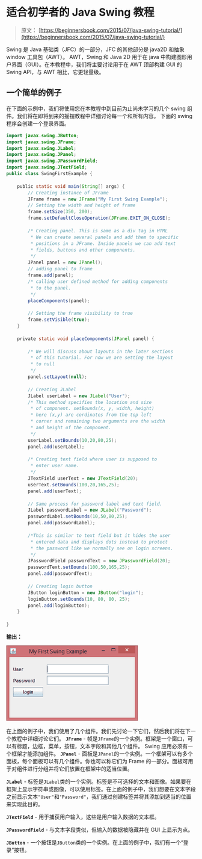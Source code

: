 # 适合初学者的 Java Swing 教程

> 原文： [https://beginnersbook.com/2015/07/java-swing-tutorial/](https://beginnersbook.com/2015/07/java-swing-tutorial/)

Swing 是 Java 基础类（JFC）的一部分，JFC 的其他部分是 java2D 和抽象 window 工具包（AWT）。 AWT，Swing 和 Java 2D 用于在 java 中构建图形用户界面（GUI）。在本教程中，我们将主要讨论用于在 AWT 顶部构建 GUI 的 Swing API，与 AWT 相比，它更轻量级。

## 一个简单的例子

在下面的示例中，我们将使用您在本教程中到目前为止尚未学习的几个 swing 组件。我们将在即将到来的摇摆教程中详细讨论每一个和所有内容。
下面的 swing 程序会创建一个登录界面。

```java
import javax.swing.JButton;
import javax.swing.JFrame;
import javax.swing.JLabel;
import javax.swing.JPanel;
import javax.swing.JPasswordField;
import javax.swing.JTextField; 
public class SwingFirstExample {

    public static void main(String[] args) {    
        // Creating instance of JFrame
        JFrame frame = new JFrame("My First Swing Example");
        // Setting the width and height of frame
        frame.setSize(350, 200);
        frame.setDefaultCloseOperation(JFrame.EXIT_ON_CLOSE);

        /* Creating panel. This is same as a div tag in HTML
         * We can create several panels and add them to specific 
         * positions in a JFrame. Inside panels we can add text 
         * fields, buttons and other components.
         */
        JPanel panel = new JPanel();    
        // adding panel to frame
        frame.add(panel);
        /* calling user defined method for adding components
         * to the panel.
         */
        placeComponents(panel);

        // Setting the frame visibility to true
        frame.setVisible(true);
    }

    private static void placeComponents(JPanel panel) {

        /* We will discuss about layouts in the later sections
         * of this tutorial. For now we are setting the layout 
         * to null
         */
        panel.setLayout(null);

        // Creating JLabel
        JLabel userLabel = new JLabel("User");
        /* This method specifies the location and size
         * of component. setBounds(x, y, width, height)
         * here (x,y) are cordinates from the top left 
         * corner and remaining two arguments are the width
         * and height of the component.
         */
        userLabel.setBounds(10,20,80,25);
        panel.add(userLabel);

        /* Creating text field where user is supposed to
         * enter user name.
         */
        JTextField userText = new JTextField(20);
        userText.setBounds(100,20,165,25);
        panel.add(userText);

        // Same process for password label and text field.
        JLabel passwordLabel = new JLabel("Password");
        passwordLabel.setBounds(10,50,80,25);
        panel.add(passwordLabel);

        /*This is similar to text field but it hides the user
         * entered data and displays dots instead to protect
         * the password like we normally see on login screens.
         */
        JPasswordField passwordText = new JPasswordField(20);
        passwordText.setBounds(100,50,165,25);
        panel.add(passwordText);

        // Creating login button
        JButton loginButton = new JButton("login");
        loginButton.setBounds(10, 80, 80, 25);
        panel.add(loginButton);
    }

}

```

**输出：**


![Swing Login Screen Example](img/d1214ebba188fd8902d538de50f5a7da.jpg)

在上面的例子中，我们使用了几个组件。我们先讨论一下它们，然后我们将在下一个教程中详细讨论它们。
**`JFrame`** - 帧是`JFrame`的一个实例。框架是一个窗口，可以有标题，边框，菜单，按钮，文本字段和其他几个组件。 Swing 应用必须有一个框架才能添加组件。
**`JPanel`** - 面板是`JPanel`的一个实例。一个框架可以有多个面板，每个面板可以有几个组件。你也可以称它们为 Frame 的一部分。面板可用于对组件进行分组并将它们放置在框架中的适当位置。

**`JLabel`** - 标签是`JLabel`类的一个实例。标签是不可选择的文本和图像。如果要在框架上显示字符串或图像，可以使用标签。在上面的例子中，我们想要在文本字段之前显示文本`"User"`和`"Password"`，我们通过创建标签并将其添加到适当的位置来实现此目的。

**`JTextField`** - 用于捕获用户输入，这些是用户输入数据的文本框。

**`JPasswordField`** - 与文本字段类似，但输入的数据被隐藏并在 GUI 上显示为点。

**`JButton`** - 一个按钮是`JButton`类的一个实例。在上面的例子中，我们有一个“登录”按钮。